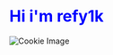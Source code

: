 <div>
  <h1 style="color: blue;">Hi i'm refy1k</h1>
  <img src="https://i.pinimg.com/originals/e1/a5/93/e1a5935cc00496ad8f199a335fb513b8.png"  alt="Cookie Image">
</div>
